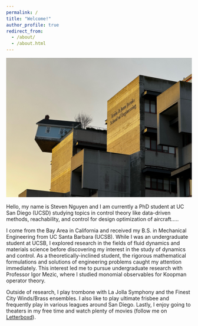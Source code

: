 ```yaml
---
permalink: /
title: "Welcome!"
author_profile: true
redirect_from: 
  - /about/
  - /about.html
---
```



![Photo of UCSD campus](/images/UCSD_Images/jacobs.jpeg)


Hello, my name is Steven Nguyen and I am currently a PhD student at UC San Diego (UCSD) studying topics in control theory like data-driven methods, reachability, and control for design optimization of aircraft.....

I come from the Bay Area in California and received my B.S. in Mechanical Engineering from UC Santa Barbara (UCSB). While I was an undergraduate student at UCSB, I explored research in the fields of fluid dynamics and materials science before discovering my interest in the study of dynamics and control. As a theoretically-inclined student, the rigorous mathematical formulations and solutions of engineering problems caught my attention immediately. This interest led me to pursue undergraduate research with Professor Igor Mezic, where I studied monomial observables for Koopman operator theory.

Outside of research, I play trombone with La Jolla Symphony and the Finest City Winds/Brass ensembles. I also like to play ultimate frisbee and frequently play in various leagues around San Diego. Lastly, I enjoy going to theaters in my free time and watch plenty of movies (follow me on [Letterboxd](https://boxd.it/1irUV)).

